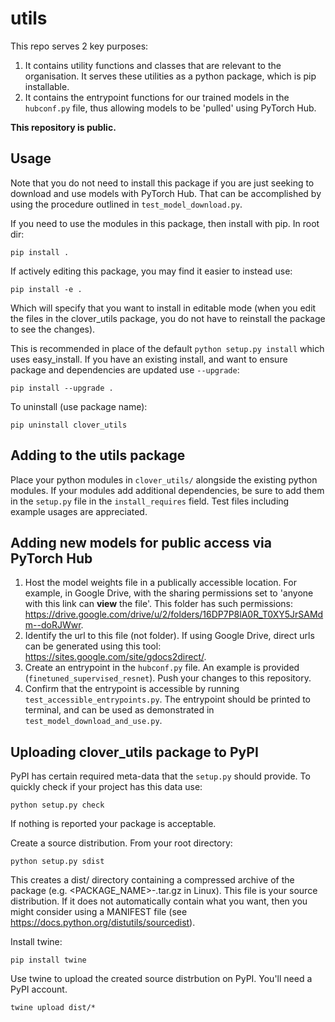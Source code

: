 # utils

This repo serves 2 key purposes:

1. It contains utility functions and classes that are relevant to the organisation. It serves these utilities as a python package, which is pip installable.
2. It contains the entrypoint functions for our trained models in the ```hubconf.py``` file, thus allowing models to be 'pulled' using PyTorch Hub.

**This repository is public.**

## Usage

Note that you do not need to install this package if you are just seeking to download and use models with PyTorch Hub. That can be accomplished by using the procedure outlined in ```test_model_download.py```. 

If you need to use the modules in this package, then install with pip. In root dir:

```
pip install .
```

If actively editing this package, you may find it easier to instead use:

```
pip install -e .
```

Which will specify that you want to install in editable mode (when you edit the files in the clover_utils package, you do not have to reinstall the package to see the changes).

This is recommended in place of the default ```python setup.py install``` which uses easy_install. If you have an existing install, and want to ensure package and dependencies are updated use ```--upgrade```:

```
pip install --upgrade .
```

To uninstall (use package name):

```
pip uninstall clover_utils
```

## Adding to the utils package

Place your python modules in ```clover_utils/``` alongside the existing python modules. If your modules add additional dependencies, be sure to add them in the ```setup.py``` file in the ```install_requires``` field. Test files including example usages are appreciated.

## Adding new models for public access via PyTorch Hub

1. Host the model weights file in a publically accessible location. For example, in Google Drive, with the sharing permissions set to 'anyone with this link can **view** the file'. This folder has such permissions: https://drive.google.com/drive/u/2/folders/16DP7P8lA0R_T0XY5JrSAMdm--doRJWwr.
2. Identify the url to this file (not folder). If using Google Drive, direct urls can be generated using this tool: https://sites.google.com/site/gdocs2direct/.
3. Create an entrypoint in the ```hubconf.py``` file. An example is provided (```finetuned_supervised_resnet```). Push your changes to this repository.
4. Confirm that the entrypoint is accessible by running ```test_accessible_entrypoints.py```. The entrypoint should be printed to terminal, and can be used as demonstrated in ```test_model_download_and_use.py```.

## Uploading clover_utils package to PyPI

PyPI has certain required meta-data that the ```setup.py``` should provide. To quickly check if your project has this data use:

```
python setup.py check
```

If nothing is reported your package is acceptable.

Create a source distribution. From your root directory:

```
python setup.py sdist
```

This creates a dist/ directory containing a compressed archive of the package (e.g. <PACKAGE_NAME>-<VERSION>.tar.gz in Linux). This file is your source distribution. If it does not automatically contain what you want, then you might consider using a MANIFEST file (see https://docs.python.org/distutils/sourcedist).

Install twine:

```
pip install twine
```

Use twine to upload the created source distrbution on PyPI. You'll need a PyPI account.

```
twine upload dist/*
```